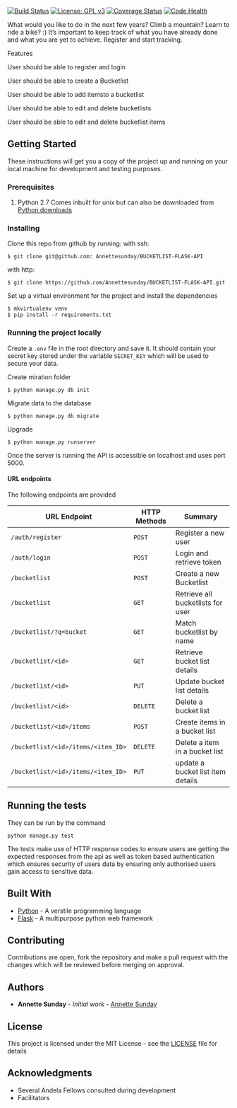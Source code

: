[![Build Status](https://travis-ci.org/Annettesunday/BUCKETLIST-FLASK-API.svg?branch=develop)](https://travis-ci.org/Annettesunday/BUCKETLIST-FLASK-API) [![License: GPL v3](https://img.shields.io/badge/License-GPL%20v3-blue.svg)](https://www.gnu.org/licenses/gpl-3.0) [![Coverage Status](https://coveralls.io/repos/github/Annettesunday/BUCKETLIST-FLASK-API/badge.svg?branch=feature-coverage)](https://coveralls.io/github/Annettesunday/BUCKETLIST-FLASK-API?branch=develop) [![Code Health](https://landscape.io/github/Annettesunday/BUCKETLIST-FLASK-API/develop/landscape.svg?style=flat)](https://landscape.io/github/Annettesunday/BUCKETLIST-FLASK-API/develop)



What would you like to do in the next few years? Climb a mountain? Learn to ride a bike? :) It’s important to keep track of what you have already done and what you are yet to achieve. Register and start tracking.

Features

User should be able to register and login

User should be able to create a Bucketlist

User should be able to add itemsto a bucketlist

User should be able to edit and delete bucketlists

User should be able to edit and delete bucketlist items

## Getting Started

These instructions will get you a copy of the project up and running on your local machine for development and testing purposes.

### Prerequisites

1. Python 2.7
Comes inbuilt for unix but can also be downloaded from
[Python downloads](https://www.python.org/downloads/)

### Installing

Clone this repo from github by running:
with ssh:
```
$ git clone git@github.com: Annettesunday/BUCKETLIST-FLASK-API
```

with http:
```
$ git clone https://github.com/Annettesunday/BUCKETLIST-FLASK-API.git
```

Set up a virtual environment for the project and install the dependencies

```
$ mkvirtualenv venv
$ pip install -r requirements.txt
```
### Running the project locally
Create a `.env` file in the root directory and save it. It should contain your secret key stored under the variable `SECRET_KEY` which will be used to secure your data.

Create miration folder

```
$ python manage.py db init
```

Migrate data to the database

```
$ python manage.py db migrate
```

Upgrade

```
$ python manage.py runserver
```

Once the server is running the API is accessible on localhost and uses port 5000.

#### URL endpoints

The following endpoints are provided 

|URL Endpoint| HTTP Methods | Summary |
| -------- | ------------- | --------- |
| `/auth/register` | `POST`  | Register a new user|
|  `/auth/login` | `POST` | Login and retrieve token|
| `/bucketlist` | `POST` | Create a new Bucketlist |
| `/bucketlist` | `GET` | Retrieve all bucketlists for user |
| `/bucketlist/?q=bucket` | `GET` | Match bucketlist by name |
| `/bucketlist/<id>` | `GET` |  Retrieve bucket list details |
| `/bucketlist/<id>` | `PUT` | Update bucket list details |
| `/bucketlist/<id>` | `DELETE` | Delete a bucket list |
| `/bucketlist/<id>/items` | `POST` |  Create items in a bucket list |
| `/bucketlist/<id>/items/<item_ID>` | `DELETE`| Delete a item in a bucket list|
| `/bucketlist/<id>/items/<item_ID>` | `PUT`| update a bucket list item details|



## Running the tests

 They can be run by the command

```
python manage.py test
```

The tests make use of HTTP response codes to ensure users are getting the expected responses from the api as well as token based authentication which ensures security of users data by ensuring only authorised users gain access to sensitive data.


## Built With

* [Python](http://www.python.org) - A verstile programming language
* [Flask](http://flask.pocoo.org/) - A multipurpose python web framework

## Contributing

Contributions are open, fork the repository and make a pull request with the changes which will be reviewed before merging on approval.

## Authors

* **Annette Sunday** - *Initial work* - [Annette Sunday](https://github.com/Annettesunday)


## License

This project is licensed under the MIT License - see the [LICENSE](LICENSE) file for details

## Acknowledgments

* Several Andela Fellows consulted during development
* Facilitators

